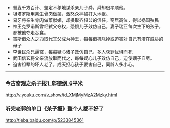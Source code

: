 - 瞽叟千方百计、坚定不移地谋杀亲儿子舜，舜却很孝顺他。
- 坦塔罗斯用亲生骨肉做菜，激怒众神被打入地狱。
- 易牙将亲生骨肉做菜献媚，却换取齐桓公的信任。窃居高位，得以祸国殃民
- 神王克罗诺斯曾经弑父夺权，恐惧儿子效仿自己，妻子瑞亚每次生下的孩子，都被他夺走吞食。
- 宙斯借众人之力取代其父成为神王，每每借机除掉或迫害对自己有潜在威胁的母子
- 李世民杀兄逼宫，每每疑心诸子效仿自己，多人获罪忧惧而死
- 武田信玄将父亲流放取而代之，每每疑心儿子效仿自己，迫使嫡子自尽。
- 迫害祖辈的坏人老了，成天担心孩子要害自己，同龄人多小心。
---
### 今古奇观之杀子报1_郭德纲_6平米
http://v.youku.com/v_show/id_XMjMyMzA2Mzky.html
### 听完老郭的单口《杀子报》整个人都不好了
http://tieba.baidu.com/p/5233845361